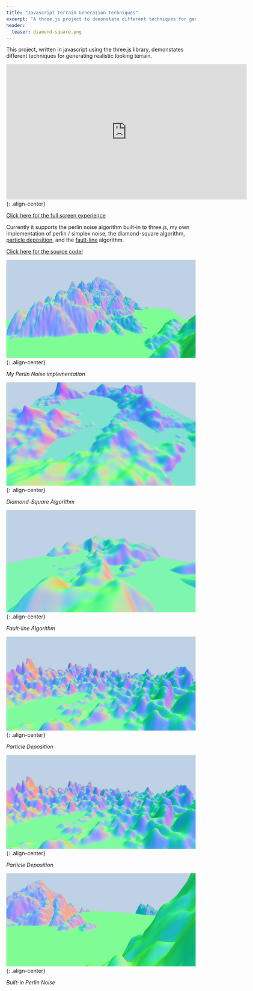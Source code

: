 ```yaml
---
title: "Javascript Terrain Generation Techniques"
excerpt: "A three.js project to demonstate different techniques for generating realistic terrain."
header:
  teaser: diamond-square.png
---
```


This project, written in javascript using the three.js library, demonstates different techniques for generating realistic looking terrain. 

<iframe src="http://demos.sammurphy.me/terrain/" frameborder="0" scrolling="no" height="360" width="640"></iframe>{: .align-center}


[Click here for the full screen experience](http://demos.sammurphy.me/terrain/)

Currently it supports the perlin noise algorithm built-in to three.js, my own implementation of perlin / simplex noise, the diamond-square algorithm, [particle deposition](https://www.amazon.co.uk/Game-Programming-Gems-CD/dp/1584505273), and the [fault-line](http://www.lighthouse3d.com/opengl/terrain/index.php?fault) algorithm.


[Click here for the source code!](https://github.com/SamMurphy/Javascript-Terrain-Generation)

![PerlinNoise](/images/myPerlin.png){: .align-center}

*My Perlin Noise implementation*

![Diamond Square](/images/diamond-square.png){: .align-center}

*Diamond-Square Algorithm*

![Fault-line](/images/fault-algorithm.png){: .align-center}

*Fault-line Algorithm*

![Particle Deposition](/images/particleDeposition.jpg){: .align-center}

*Particle Deposition*

![Particle Deposition](/images/particleDeposition.jpg){: .align-center}

*Particle Deposition*

![Perlin](/images/perlin.png){: .align-center}

*Built-in Perlin Noise*

